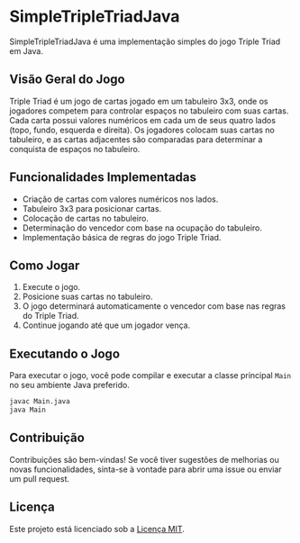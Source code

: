 # SimpleTripleTriadJava

SimpleTripleTriadJava é uma implementação simples do jogo Triple Triad em Java.

## Visão Geral do Jogo

Triple Triad é um jogo de cartas jogado em um tabuleiro 3x3, onde os jogadores competem para controlar espaços no tabuleiro com suas cartas. Cada carta possui valores numéricos em cada um de seus quatro lados (topo, fundo, esquerda e direita). Os jogadores colocam suas cartas no tabuleiro, e as cartas adjacentes são comparadas para determinar a conquista de espaços no tabuleiro.

## Funcionalidades Implementadas

- Criação de cartas com valores numéricos nos lados.
- Tabuleiro 3x3 para posicionar cartas.
- Colocação de cartas no tabuleiro.
- Determinação do vencedor com base na ocupação do tabuleiro.
- Implementação básica de regras do jogo Triple Triad.

## Como Jogar

1. Execute o jogo.
2. Posicione suas cartas no tabuleiro.
3. O jogo determinará automaticamente o vencedor com base nas regras do Triple Triad.
4. Continue jogando até que um jogador vença.

## Executando o Jogo

Para executar o jogo, você pode compilar e executar a classe principal `Main` no seu ambiente Java preferido.

```bash
javac Main.java
java Main
```

## Contribuição

Contribuições são bem-vindas! Se você tiver sugestões de melhorias ou novas funcionalidades, sinta-se à vontade para abrir uma issue ou enviar um pull request.

## Licença

Este projeto está licenciado sob a [Licença MIT](https://opensource.org/licenses/MIT).